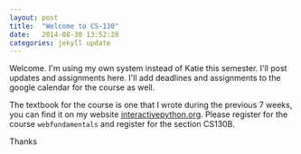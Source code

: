 ```yaml
---
layout: post
title:  "Welcome to CS-130"
date:   2014-08-30 13:52:28
categories: jekyll update
---
```


Welcome.  I'm using my own system instead of Katie this semester.  I'll post updates and assignments here.  I'll add deadlines and assignments to the google calendar for the course as well.

The textbook for the course is one that I wrote during the previous 7 weeks, you can find it on my website
[interactivepython.org](http://interactivepython.org/runestone/static/webfundamentals/index.html "interactivepython.org").   Please register for the course `webfundamentals` and register for the section CS130B.

Thanks

